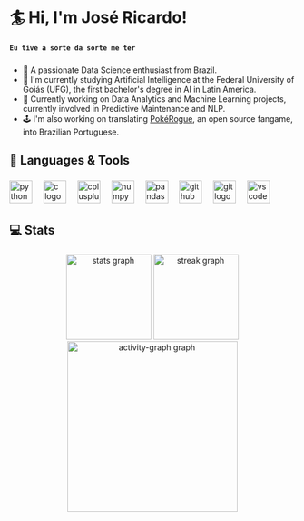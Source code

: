 # 🏄 Hi, I'm José Ricardo!

**`Eu tive a sorte da sorte me ter`**

###

- 🦾 A passionate Data Science enthusiast from Brazil.
- 🌱 I'm currently studying Artificial Intelligence at the Federal University of Goiás (UFG), the first bachelor's degree in AI in Latin America.
- 🤖 Currently working on Data Analytics and Machine Learning projects, currently involved in Predictive Maintenance and NLP.
- 🕹️ I'm also working on translating [PokéRogue](https://github.com/pagefaultgames/pokerogue), an open source fangame, into Brazilian Portuguese.


###

## 🧰 Languages & Tools

###

<div align="left">
  <img src="https://skillicons.dev/icons?i=py" height="40" alt="python logo"  />
  <img width="12" />
  <img src="https://skillicons.dev/icons?i=c" height="40" alt="c logo"  />
  <img width="12" />
  <img src="https://skillicons.dev/icons?i=cpp" height="40" alt="cplusplus logo"  />
  <img width="12" />
  <img src="https://cdn.jsdelivr.net/gh/devicons/devicon/icons/numpy/numpy-original.svg" height="40" alt="numpy logo"  />
  <img width="12" />
  <img src="https://cdn.jsdelivr.net/gh/devicons/devicon/icons/pandas/pandas-original.svg" height="40" alt="pandas logo"  />
  <img width="12" />
  <img src="https://skillicons.dev/icons?i=github" height="40" alt="github logo"  />
  <img width="12" />
  <img src="https://skillicons.dev/icons?i=git" height="40" alt="git logo"  />
  <img width="12" />
  <img src="https://skillicons.dev/icons?i=vscode" height="40" alt="vscode logo"  />
</div>

###

## 💻 Stats

###

<div align="center">
  <img src="https://github-readme-stats.vercel.app/api?username=josericardo-fo&hide_title=false&hide_rank=false&show_icons=true&include_all_commits=true&count_private=true&disable_animations=false&theme=synthwave&locale=en&hide_border=false&order=1&custom_title=My%20GitHub%20Stats" height="150" alt="stats graph"  />
  <img src="https://streak-stats.demolab.com?user=josericardo-fo&locale=en&mode=daily&theme=synthwave&hide_border=false&border_radius=5&order=3" height="150" alt="streak graph"  />
  <img src="https://github-readme-activity-graph.vercel.app/graph?username=josericardo-fo&radius=16&theme=synthwave-84&area=true&order=5" height="300" alt="activity-graph graph"  />
</div>
